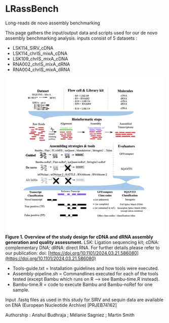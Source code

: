 # LRassBench
Long-reads de novo assembly benchmarking

This page gathers the input/output data and scripts used for our de novo assembly benchmarking analysis.
inputs consist of 5 datasets :
  - LSK114_SIRV_cDNA
  - LSK114_chrIS_mixA_cDNA
  - LSK109_chrIS_mixA_cDNA
  - RNA002_chrIS_mixA_dRNA
  - RNA004_chrIS_mixA_dRNA

![Figure1-Methods](Figure1-Methods.png "Overview of study design")
**Figure 1. Overview of the study design for cDNA and dRNA assembly generation and quality assessment.** 
          LSK: Ligation sequencing kit; cDNA: complementary DNA; dRNA: direct RNA.
For further details please refer to our publication: doi: [https://doi.org/10.1101/2024.03.21.586080](https://doi.org/10.1101/2024.03.21.586080)

- Tools-guide.txt = Installation guidelines and how tools were executed.
- Assembly-pipeline.sh = Commandlines executed for each of the tools tested (except Bambu which runs on R --> see Bambu-time.R instead).
- Bambu-time.R = code to execute Bambu and Bambu-noRef for one sample.

Input .fastq files as used in this study for SIRV and sequin data are available on ENA (European Nucleotide Archive) [PRJEB74162]


Authorship : Anshul Budhraja ; Mélanie Sagniez ; Martin Smith

